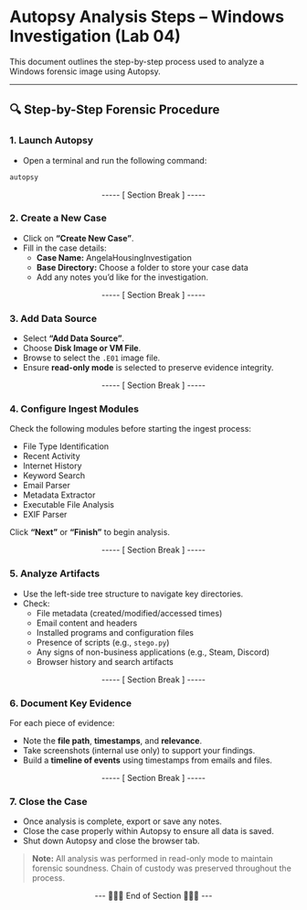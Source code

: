 # Autopsy Analysis Steps – Windows Investigation (Lab 04)

This document outlines the step-by-step process used to analyze a Windows forensic image using Autopsy.

---

## 🔍 Step-by-Step Forensic Procedure

### 1. Launch Autopsy

- Open a terminal and run the following command:

```bash
autopsy
```

<div align="center">

----- [ Section Break ] -----

</div>

### 2. Create a New Case

- Click on **“Create New Case”**.
- Fill in the case details:
  - **Case Name:** AngelaHousingInvestigation
  - **Base Directory:** Choose a folder to store your case data
  - Add any notes you’d like for the investigation.

<div align="center">

----- [ Section Break ] -----

</div>

### 3. Add Data Source

- Select **“Add Data Source”**.
- Choose **Disk Image or VM File**.
- Browse to select the `.E01` image file.
- Ensure **read-only mode** is selected to preserve evidence integrity.

<div align="center">

----- [ Section Break ] -----

</div>

### 4. Configure Ingest Modules

Check the following modules before starting the ingest process:

- File Type Identification
- Recent Activity
- Internet History
- Keyword Search
- Email Parser
- Metadata Extractor
- Executable File Analysis
- EXIF Parser

Click **“Next”** or **“Finish”** to begin analysis.

<div align="center">

----- [ Section Break ] -----

</div>

### 5. Analyze Artifacts

- Use the left-side tree structure to navigate key directories.
- Check:
  - File metadata (created/modified/accessed times)
  - Email content and headers
  - Installed programs and configuration files
  - Presence of scripts (e.g., `stego.py`)
  - Any signs of non-business applications (e.g., Steam, Discord)
  - Browser history and search artifacts

<div align="center">

----- [ Section Break ] -----

</div>

### 6. Document Key Evidence

For each piece of evidence:

- Note the **file path**, **timestamps**, and **relevance**.
- Take screenshots (internal use only) to support your findings.
- Build a **timeline of events** using timestamps from emails and files.

<div align="center">

----- [ Section Break ] -----

</div>

### 7. Close the Case

- Once analysis is complete, export or save any notes.
- Close the case properly within Autopsy to ensure all data is saved.
- Shut down Autopsy and close the browser tab.

> **Note:** All analysis was performed in read-only mode to maintain forensic soundness. Chain of custody was preserved throughout the process.

<div align="center">

--- 🔹🔹🔹 End of Section 🔹🔹🔹 ---

</div>

